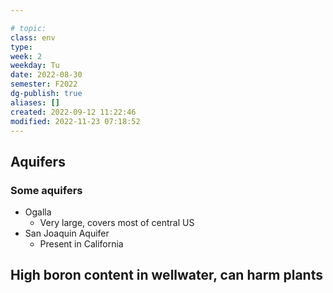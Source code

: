 ---
# topic: 
class: env
type: 
week: 2
weekday: Tu
date: 2022-08-30
semester: F2022
dg-publish: true
aliases: []
created: 2022-09-12 11:22:46
modified: 2022-11-23 07:18:52
---

## Aquifers

### Some aquifers
- Ogalla
	- Very large, covers most of central US
- San Joaquin Aquifer
	- Present in California


## High boron content in wellwater, can harm plants
